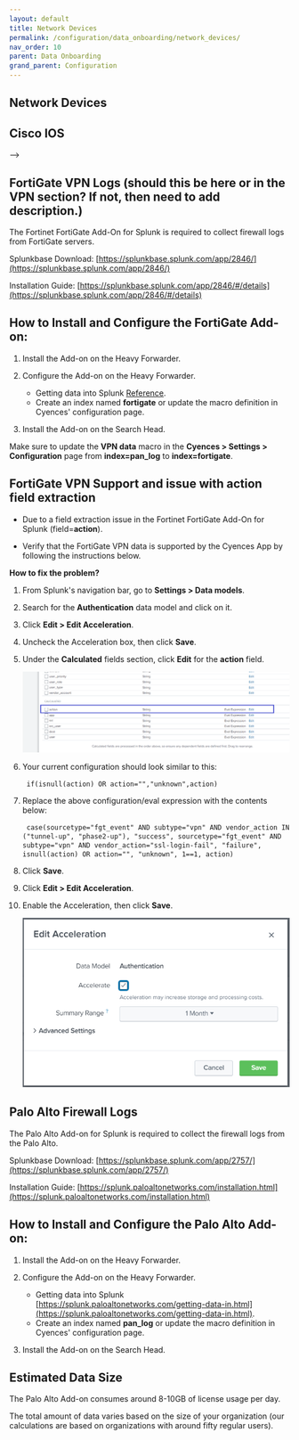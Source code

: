 ```yaml
---
layout: default
title: Network Devices
permalink: /configuration/data_onboarding/network_devices/
nav_order: 10
parent: Data Onboarding
grand_parent: Configuration
---
```


## **Network Devices**

## **Cisco IOS**

--> <TODO Vatsal>

## **FortiGate VPN Logs** (should this be here or in the VPN section? If not, then need to add description.) 

The Fortinet FortiGate Add-On for Splunk is required to collect firewall logs from FortiGate servers. 

Splunkbase Download: 
[https://splunkbase.splunk.com/app/2846/](https://splunkbase.splunk.com/app/2846/) 

Installation Guide: 
[https://splunkbase.splunk.com/app/2846/#/details](https://splunkbase.splunk.com/app/2846/#/details) 

## How to Install and Configure the FortiGate Add-on: 

1. Install the Add-on on the Heavy Forwarder.

2. Configure the Add-on on the Heavy Forwarder.
    * Getting data into Splunk [Reference](https://splunkbase.splunk.com/app/2846/#/details).
    * Create an index named **fortigate** or update the macro definition in Cyences' configuration page.

3. Install the Add-on on the Search Head.

Make sure to update the **VPN data** macro in the **Cyences > Settings > Configuration** page from **index=pan_log** to **index=fortigate**.

## FortiGate VPN Support and issue with action field extraction 

* Due to a field extraction issue in the Fortinet FortiGate Add-On for Splunk (field=**action**). 

* Verify that the FortiGate VPN data is supported by the Cyences App by following the instructions below. 

**How to fix the problem?**

1. From Splunk's navigation bar, go to **Settings > Data models**. 

2. Search for the **Authentication** data model and click on it. 

3. Click **Edit > Edit Acceleration**. 

4. Uncheck the Acceleration box, then click **Save**. 

5. Under the **Calculated** fields section, click **Edit** for the **action** field. 

    ![alt](https://github.com/CrossRealms/Splunk-Cyences-App-for-Splunk/blob/master/docs/assets/edit_action_field.png?raw=true)

6. Your current configuration should look similar to this: 
    
        if(isnull(action) OR action="","unknown",action) 

7. Replace the above configuration/eval expression with the contents below: 
    
        case(sourcetype="fgt_event" AND subtype="vpn" AND vendor_action IN ("tunnel-up", "phase2-up"), "success", sourcetype="fgt_event" AND subtype="vpn" AND vendor_action="ssl-login-fail", "failure", isnull(action) OR action="", "unknown", 1==1, action) 

8. Click **Save**. 

9. Click **Edit > Edit Acceleration**. 

10. Enable the Acceleration, then click **Save**.  

    ![alt](https://github.com/CrossRealms/Splunk-Cyences-App-for-Splunk/blob/master/docs/assets/edit_acceleration.png?raw=true)


## **Palo Alto Firewall Logs**

The Palo Alto Add-on for Splunk is required to collect the firewall logs from the Palo Alto. 

Splunkbase Download: 
[https://splunkbase.splunk.com/app/2757/](https://splunkbase.splunk.com/app/2757/) 

Installation Guide: 
[https://splunk.paloaltonetworks.com/installation.html](https://splunk.paloaltonetworks.com/installation.html) 

## How to Install and Configure the Palo Alto Add-on: 

1. Install the Add-on on the Heavy Forwarder.

2. Configure the Add-on on the Heavy Forwarder.
    * Getting data into Splunk [https://splunk.paloaltonetworks.com/getting-data-in.html](https://splunk.paloaltonetworks.com/getting-data-in.html).
    * Create an index named **pan_log** or update the macro definition in Cyences' configuration page.  

3. Install the Add-on on the Search Head.

## Estimated Data Size  
The Palo Alto Add-on consumes around 8-10GB of license usage per day. 

The total amount of data varies based on the size of your organization (our calculations are based on organizations with around fifty regular users). 